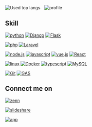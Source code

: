 <!--![yoshiki495's GitHub Stats](https://github-readme-stats.vercel.app/api?username=yoshiki495&show_icons=true&theme=cobalt&count_private=true&include_all_commits=true)-->
![Used top langs](https://github-readme-stats.vercel.app/api/top-langs/?username=yoshiki495&layout=compact&theme=dark&langs_count=10&count_private=true&line_height=50&card_width=270)　![profile](https://github-readme-stats.vercel.app/api?username=yoshiki495&show_icons=true&theme=dark&count_private=true&include_all_commits=true&count_private=true&line_height=28&card_width=30)

## Skill

[![python](https://img.shields.io/badge/Python-000?style=for-the-badge&logo=Python&logoColor=A)]()    [![Django](https://img.shields.io/badge/Django-000?style=for-the-badge&logo=Django&logoColor=FF000)]()  [![Flask](https://img.shields.io/badge/Flask-000?style=for-the-badge&logo=Flask&logoColor=FF000)]()

[![php](https://img.shields.io/badge/PHP-000?style=for-the-badge&logo=PHP&logoColor=A)]()    [![Laravel](https://img.shields.io/badge/Laravel-000?style=for-the-badge&logo=Laravel&logoColor=FF000)]() 

[![node.js](https://img.shields.io/badge/Node.js-000?style=for-the-badge&logo=Node.js&logoColor=FF000)]()    [![javascript](https://img.shields.io/badge/Javascript-000?style=for-the-badge&logo=Javascript&logoColor=A)]()    [![vue.js](https://img.shields.io/badge/Vue.js-000?style=for-the-badge&logo=Vue.js&logoColor=A)]()    [![React](https://img.shields.io/badge/react-000?style=for-the-badge&logo=React&logoColor=FF000)]()

[![linux](https://img.shields.io/badge/Linux-000?style=for-the-badge&logo=Linux&logoColor=)]()    [![Docker](https://img.shields.io/badge/Docker-000?style=for-the-badge&logo=Docker&logoColor=)]()    [![typescript](https://img.shields.io/badge/Typescript-000?style=for-the-badge&logo=Typescript&logoColor=)]()     [![MySQL](https://img.shields.io/badge/MySql-000?style=for-the-badge&logo=MySql&logoColor=)]()

[![Git](https://img.shields.io/badge/Git-000?style=for-the-badge&logo=Git&logoColor=)]()  [![GAS](https://img.shields.io/badge/GAS-000?style=for-the-badge&logo=google&logoColor=FF000)]() 

## Connect me on

[![zenn](https://img.shields.io/badge/zenn-000?style=for-the-badge&logo=zenn&logoColor=FF000)](https://zenn.dev/yoshiki495)

[![slideshare](https://img.shields.io/badge/slideshare-000?style=for-the-badge&logo=slideshare&logoColor=blue)](https://www.slideshare.net/yoshikiptt)

[![app](https://img.shields.io/badge/applestore-000?style=for-the-badge&logo=applestore&logoColor=blue)](https://apps.apple.com/jp/app/new-job-with/id1611340066)

